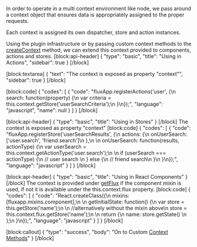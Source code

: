 In order to operate in a multi context environment like node, we pass around a context object that ensures data is appropriately assigned to the proper requests. 

Each context is assigned its own dispatcher, store and action instances.

Using the plugin infrastructure or by passing custom context methods to the [createContext](doc:createcontextcontextmethods-state) method, we can extend this context provided to components, actions and stores.
[block:api-header]
{
  "type": "basic",
  "title": "Using in Actions",
  "sidebar": true
}
[/block]

[block:textarea]
{
  "text": "The context is exposed as property \"context\"",
  "sidebar": true
}
[/block]

[block:code]
{
  "codes": [
    {
      "code": "fluxApp.registerActions('user', {\n  search: function(property) {\n    var criteria = this.context.getStore('userSearchCriteria');\n  }\n});",
      "language": "javascript",
      "name": null
    }
  ]
}
[/block]

[block:api-header]
{
  "type": "basic",
  "title": "Using in Stores"
}
[/block]
The context is exposed as property "context"
[block:code]
{
  "codes": [
    {
      "code": "fluxApp.registerStore('userSearchResults', {\n  actions: {\n    onUserSearch: ['user.search', 'friend.search']\n  },\n  \n  onUserSearch: function(results, actionType) {\n    var userSearch = this.context.getActionType('user.search');\n    \n    if (userSearch === actionType) {\n      // user search \n    } else {\n      // friend search\n    }\n  }\n});",
      "language": "javascript"
    }
  ]
}
[/block]

[block:api-header]
{
  "type": "basic",
  "title": "Using in React Components"
}
[/block]
The context is provided under [getFlux](doc:getflux) if the component mixin is used, if not it is available under the this.context.flux property.
[block:code]
{
  "codes": [
    {
      "code": "React.createClass({\n  mixins: [fluxapp.mixins.component],\n  \n  getInitialState: function() {\n    var store = this.getStore('name');\n    \n    //alternatively without the mixin above\n    store = this.context.flux.getStore('name');\n    \n    return {\n      name: store.getState() \n    };\n  }\n});",
      "language": "javascript"
    }
  ]
}
[/block]

[block:callout]
{
  "type": "success",
  "body": "On to Custom [Context Methods](doc:custom-context-methods)"
}
[/block]